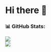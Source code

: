 # Hi there 👋

### 📊 GitHub Stats:
![](https://github-readme-streak-stats.herokuapp.com/?user=jdato&theme=dark&hide_border=false)<br/>
![](https://github-readme-stats.vercel.app/api/top-langs/?username=jdato&theme=dark&hide_border=false&include_all_commits=false&count_private=false&layout=compact)<br/>
